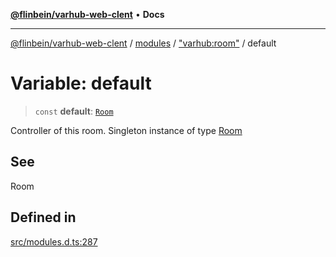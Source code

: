 [**@flinbein/varhub-web-clent**](../../../../README.md) • **Docs**

***

[@flinbein/varhub-web-clent](../../../../modules.md) / [modules](../../../README.md) / ["varhub:room"](../README.md) / default

# Variable: default

> `const` **default**: [`Room`](../interfaces/Room.md)

Controller of this room.
Singleton instance of type [Room](../interfaces/Room.md)

## See

Room

## Defined in

[src/modules.d.ts:287](https://github.com/flinbein/varhub-web-client/blob/5849e057250037e1be4f38ff522ce95c9f4e116a/src/modules.d.ts#L287)
